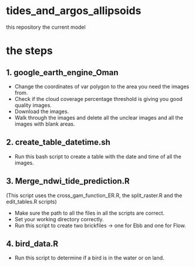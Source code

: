 # tides_and_argos_allipsoids
this repository the current model

# the steps
## 1. google_earth_engine_Oman
- Change the coordinates of var polygon to the area you need the images from.
- Check if the cloud coverage percentage threshold is giving you good quality images.
- Download the images.
- Walk through the images and delete all the unclear images and all the images with blank areas.

## 2. create_table_datetime.sh
- Run this bash script to create a table with the date and time of all the images.

## 3. Merge_ndwi_tide_prediction.R
(This script uses the cross_gam_function_ER.R, the split_raster.R and the edit_tables.R scripts)
- Make sure the path to all the files in all the scripts are correct.
- Set your working directory correctly.
- Run this script to create two brickfiles -> one for Ebb and one for Flow.

## 4. bird_data.R
- Run this script to determine if a bird is in the water or on land.
